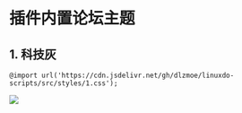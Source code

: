 # 插件内置论坛主题

## 1. 科技灰

```
@import url('https://cdn.jsdelivr.net/gh/dlzmoe/linuxdo-scripts/src/styles/1.css');
```
![](https://i0.hdslb.com/bfs/article/6ba4629fcb986e72ca6def454b3eb07899198664.png)
